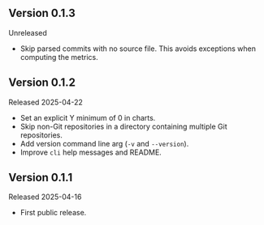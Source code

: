 ## Version 0.1.3
Unreleased
- Skip parsed commits with no source file. This avoids exceptions when computing the metrics.

## Version 0.1.2
Released 2025-04-22
- Set an explicit Y minimum of 0 in charts.
- Skip non-Git repositories in a directory containing multiple Git repositories.
- Add version command line arg (`-v` and `--version`).
- Improve `cli` help messages and README.

## Version 0.1.1
Released 2025-04-16
- First public release.

